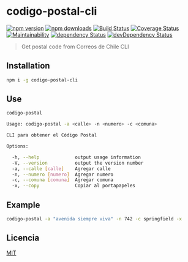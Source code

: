 # codigo-postal-cli

[![npm version](https://img.shields.io/npm/v/codigo-postal-cli.svg)](https://www.npmjs.com/package/codigo-postal-cli)
[![npm downloads](https://img.shields.io/npm/dm/codigo-postal-cli.svg)](https://www.npmjs.com/package/codigo-postal-cli)
[![Build Status](https://img.shields.io/travis/lgaticaq/codigo-postal-cli.svg)](https://travis-ci.org/lgaticaq/codigo-postal-cli)
[![Coverage Status](https://img.shields.io/coveralls/lgaticaq/codigo-postal-cli/master.svg)](https://coveralls.io/github/lgaticaq/codigo-postal-cli?branch=master)
[![Maintainability](https://api.codeclimate.com/v1/badges/b74ea9471991e49c144c/maintainability)](https://codeclimate.com/github/lgaticaq/codigo-postal-cli/maintainability)
[![dependency Status](https://img.shields.io/david/lgaticaq/codigo-postal-cli.svg)](https://david-dm.org/lgaticaq/codigo-postal-cli#info=dependencies)
[![devDependency Status](https://img.shields.io/david/dev/lgaticaq/codigo-postal-cli.svg)](https://david-dm.org/lgaticaq/codigo-postal-cli#info=devDependencies)

> Get postal code from Correos de Chile CLI

## Installation

```bash
npm i -g codigo-postal-cli
```

## Use

```bash
codigo-postal

Usage: codigo-postal -a <calle> -n <numero> -c <comuna>

CLI para obtener el Código Postal

Options:

  -h, --help             output usage information
  -V, --version          output the version number
  -a, --calle [calle]    Agregar calle
  -n, --numero [numero]  Agregar numero
  -c, --comuna [comuna]  Agregar comuna
  -x, --copy             Copiar al portapapeles
```

## Example

```bash
codigo-postal -a "avenida siempre viva" -n 742 -c springfield -x
```

## Licencia

[MIT](https://tldrlegal.com/license/mit-license)

